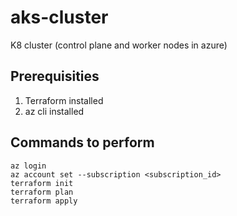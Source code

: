 # aks-cluster
K8 cluster (control plane and worker nodes in azure)

## Prerequisities
1. Terraform installed
2. az cli installed

## Commands to perform

```
az login 
az account set --subscription <subscription_id>
terraform init
terraform plan
terraform apply
```
